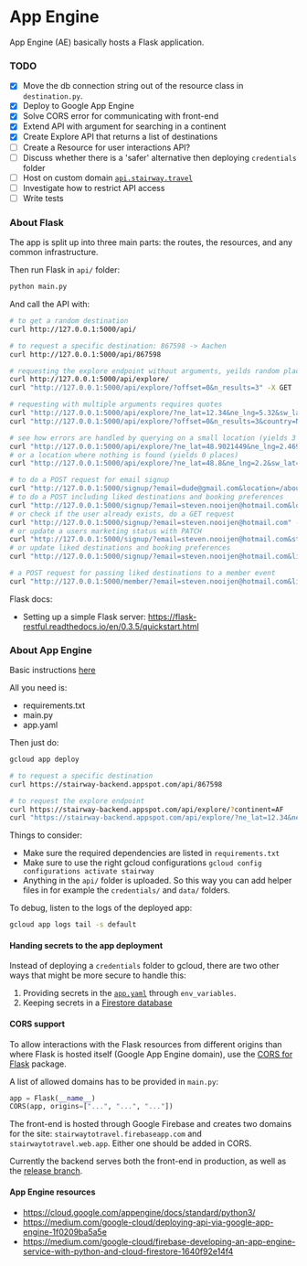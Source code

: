 # App Engine

App Engine (AE) basically hosts a Flask application.

### TODO

- [x] Move the db connection string out of the resource class in `destination.py`.
- [x] Deploy to Google App Engine
- [x] Solve CORS error for communicating with front-end
- [x] Extend API with argument for searching in a continent
- [x] Create Explore API that returns a list of destinations
- [ ] Create a Resource for user interactions API?
- [ ] Discuss whether there is a 'safer' alternative then deploying `credentials` folder
- [ ] Host on custom domain [`api.stairway.travel`](https://cloud.google.com/appengine/docs/standard/python/mapping-custom-domains)
- [ ] Investigate how to restrict API access
- [ ] Write tests

### About Flask

The app is split up into three main parts: the routes, the resources, and any common infrastructure.

Then run Flask in `api/` folder:

```bash
python main.py
```

And call the API with:

```bash
# to get a random destination
curl http://127.0.0.1:5000/api/

# to request a specific destination: 867598 -> Aachen
curl http://127.0.0.1:5000/api/867598

# requesting the explore endpoint without arguments, yeilds random places
curl http://127.0.0.1:5000/api/explore/
curl "http://127.0.0.1:5000/api/explore/?offset=0&n_results=3" -X GET

# requesting with multiple arguments requires quotes
curl "http://127.0.0.1:5000/api/explore/?ne_lat=12.34&ne_lng=5.32&sw_lat=10.1&sw_lng=-3.01"
curl "http://127.0.0.1:5000/api/explore/?offset=0&n_results=3&country=Netherlands" -X GET

# see how errors are handled by querying on a small location (yields 3 places)
curl "http://127.0.0.1:5000/api/explore/?ne_lat=48.9021449&ne_lng=2.4699208&sw_lat=48.815573&sw_lng=2.224199"
# or a location where nothing is found (yields 0 places)
curl "http://127.0.0.1:5000/api/explore/?ne_lat=48.8&ne_lng=2.2&sw_lat=48.82&sw_lng=2.22"

# to do a POST request for email signup
curl "http://127.0.0.1:5000/signup/?email=dude@gmail.com&location=/about&status=subscribed" -X POST
# to do a POST including liked destinations and booking preferences
curl "http://127.0.0.1:5000/signup/?email=steven.nooijen@hotmail.com&location=/bucketlist&status=transactional&likes=36&likes=40&likes=33&flights=true&local_transport=true" -X POST
# or check if the user already exists, do a GET request
curl "http://127.0.0.1:5000/signup/?email=steven.nooijen@hotmail.com" -X GET
# or update a users marketing status with PATCH
curl "http://127.0.0.1:5000/signup/?email=steven.nooijen@hotmail.com&status=subscribed" -X PATCH
# or update liked destinations and booking preferences
curl "http://127.0.0.1:5000/signup/?email=steven.nooijen@hotmail.com&likes=7787&likes=461&activities=true" -X PATCH

# a POST request for passing liked destinations to a member event
curl "http://127.0.0.1:5000/member/?email=steven.nooijen@hotmail.com&likes=461&likes=7787&none=true" -X POST 
```

Flask docs:
- Setting up a simple Flask server: https://flask-restful.readthedocs.io/en/0.3.5/quickstart.html

### About App Engine

Basic instructions [here](https://cloud.google.com/appengine/docs/standard/python/getting-started/python-standard-env)

All you need is:
- requirements.txt
- main.py
- app.yaml

Then just do:

```bash
gcloud app deploy

# to request a specific destination
curl https://stairway-backend.appspot.com/api/867598

# to request the explore endpoint
curl https://stairway-backend.appspot.com/api/explore/?continent=AF
curl "https://stairway-backend.appspot.com/api/explore/?ne_lat=12.34&ne_lng=5.32&sw_lat=10.1&sw_lng=-3.01"
```

Things to consider:
- Make sure the required dependencies are listed in `requirements.txt`
- Make sure to use the right gcloud configurations
`gcloud config configurations activate stairway`
- Anything in the `api/` folder is uploaded. So this way you can add helper files in for example the `credentials/` 
and `data/` folders. 

To debug, listen to the logs of the deployed app:
```bash
gcloud app logs tail -s default
```


#### Handing secrets to the app deployment

Instead of deploying a `credentials` folder to gcloud, there are two
other ways that might be more secure to handle this:
1. Providing secrets in the [`app.yaml`](https://cloud.google.com/appengine/docs/standard/python/config/appref)
through `env_variables`.
2. Keeping secrets in a [Firestore database](https://stackoverflow.com/questions/22669528/securely-storing-environment-variables-in-gae-with-app-yaml)

#### CORS support

To allow interactions with the Flask resources from different origins
than where Flask is hosted itself (Google App Engine domain), use the
[CORS for Flask](https://flask-cors.readthedocs.io/en/latest/) package.

A list of allowed domains has to be provided in `main.py`:

```python
app = Flask(__name__)
CORS(app, origins=["...", "...", "..."])
```

The front-end is hosted through Google Firebase and creates two domains
for the site: `stairwaytotravel.firebaseapp.com` and
`stairwaytotravel.web.app`. Either one should be added in CORS.

Currently the backend serves both the front-end in production, as well
as the [release branch](`https://stairwaytotravel-release.web.app/`).

#### App Engine resources

- https://cloud.google.com/appengine/docs/standard/python3/
- https://medium.com/google-cloud/deploying-api-via-google-app-engine-1f0209ba5a5e
- https://medium.com/google-cloud/firebase-developing-an-app-engine-service-with-python-and-cloud-firestore-1640f92e14f4
